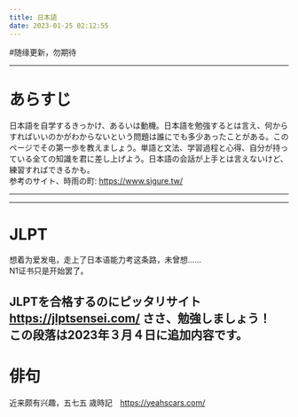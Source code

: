```yaml
---
title: 日本語
date: 2023-01-25 02:12:55
---
```


#随缘更新，勿期待

--------------------------------------------

# あらすじ
日本語を自学するきっかけ、あるいは動機。日本語を勉強するとは言え、何からすればいいのかがわからないという問題は誰にでも多少あったことがある。このページでその第一歩を教えましょう。単語と文法、学習過程と心得、自分が持っている全ての知識を君に差し上げよう。日本語の会話が上手とは言えないけど、練習すればできるかも。<br>
参考のサイト、時雨の町: https://www.sigure.tw/

---------------------------------------------------------------
---------------------------------------------------------------
# JLPT
想着为爱发电，走上了日本语能力考这条路，未曾想......<br>
N1证书只是开始罢了。<br>

JLPTを合格するのにピッタリサイト　https://jlptsensei.com/
ささ、勉強しましょう！　この段落は2023年３月４日に追加内容です。
---------------------------------------------------------------
# 俳句
近来颇有兴趣，五七五
歳時記　https://yeahscars.com/
